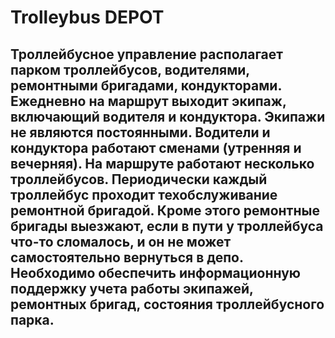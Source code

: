 # Trolleybus DEPOT

## Троллейбусное управление располагает парком троллейбусов, водителями, ремонтными бригадами, кондукторами. Ежедневно на маршрут выходит экипаж, включающий водителя и кондуктора. Экипажи не являются постоянными. Водители и кондуктора работают сменами (утренняя и вечерняя). На маршруте работают несколько троллейбусов. Периодически каждый троллейбус проходит техобслуживание ремонтной бригадой. Кроме этого ремонтные бригады выезжают, если в пути у троллейбуса что-то сломалось, и он не может самостоятельно вернуться в депо. Необходимо обеспечить информационную поддержку учета работы экипажей, ремонтных бригад, состояния троллейбусного парка.
